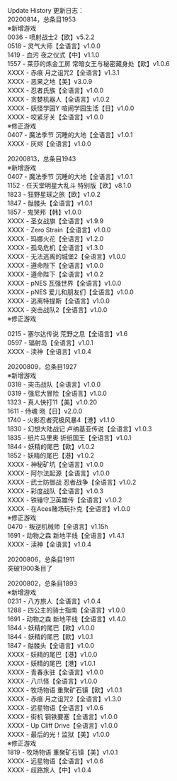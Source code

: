 Update History 更新日志：  
20200814，总条目1953  
※新增游戏  
0036 - 喷射战士2【欧】v5.2.2  
0518 - 灵气大师【全语言】v1.0.0  
1419 - 血污 夜之仪式【中】v1.1.0  
1557 - 莱莎的炼金工房 常暗女王与秘密藏身处【欧】v1.0.6  
XXXX - 赤痕 月之诅咒2【全语言】v1.3.1  
XXXX - 恶果之地【美】v3.0.9  
XXXX - 忍者氏族【全语言】v1.0.0  
XXXX - 贪婪机器人【全语言】v1.0.2  
XXXX - 妖怪学园Y 喧闹学园生活【日】v1.0.0  
XXXX - 咬紧牙关【全语言】v1.0.0  
※修正游戏  
0407 - 魔法季节 沉睡的大地【全语言】v1.0.1  
XXXX - 灰烬【全语言】v1.0.0  
  
20200813，总条目1943  
※新增游戏  
0407 - 魔法季节 沉睡的大地【全语言】v1.0.1  
1152 - 任天堂明星大乱斗 特别版【欧】v8.1.0  
1823 - 狂野星球之旅【欧】v1.0.2  
1847 - 骷髅头【全语言】v1.0.1  
1857 - 鬼哭邦【韩】v1.0.0  
XXXX - 圣女战旗【全语言】v1.9.9  
XXXX - Zero Strain【全语言】v1.0.0  
XXXX - 玛娜火花【全语言】v1.2.0  
XXXX - 孤岛危机【全语言】v1.3.0  
XXXX - 无法逃离的城堡2【全语言】v1.0.0  
XXXX - 遵命陛下【全语言】v1.0.0  
XXXX - 遵命陛下【全语言】v1.0.2  
XXXX - pNES 瓦强世界【全语言】v1.0.0  
XXXX - pNES 爱儿和朋友们【全语言】v1.0.0  
XXXX - 逃离特提斯【全语言】v1.0.0  
XXXX - 突击战队2【全语言】v1.0.0  
※修正游戏  

0215 - 塞尔达传说 荒野之息【全语言】v1.6  
0597 - 辐射岛【全语言】v1.0.1  
XXXX - 渎神【全语言】v1.0.4  
  
20200809，总条目1927  
※新增游戏  
0318 - 突击战队【全语言】v1.0.0  
0319 - 强尼大冒险【全语言】v1.0.0  
1323 - 真人快打11【美】v1.0.20  
1611 - 侍魂 晓【日】v2.0.0  
1740 - 火影忍者究极风暴4【港】v1.1.0  
1830 - 幻想大陆战记 卢纳基亚传说【全语言】v1.0.3  
1835 - 纸片马里奥 折纸国王【全语言】v1.0.1  
1844 - 妖精的尾巴【欧】v1.0.2  
1852 - 妖精的尾巴【港】v1.0.2  
XXXX - 神秘矿坑【全语言】v1.0.0  
XXXX - 阿尔法起源【全语言】v1.0.0  
XXXX - 武士防御战 忍者战争【全语言】v1.0.2  
XXXX - 彩度战队【全语言】v1.0.3  
XXXX - 铁锤守卫英雄传【全语言】v1.0.2  
XXXX - 在Aces赌场玩扑克【全语言】v1.0.0  
※修正游戏  
0470 - 叛逆机械师【全语言】v1.15h  
1691 - 动物之森 新地平线【全语言】v1.4.1  
XXXX - 渎神【全语言】v1.0.4  
  
20200806，总条目1911  
突破1900条目了  
  
20200802，总条目1893  
※新增游戏  
0231 - 八方旅人【全语言】v1.0.4  
1288 - 四公主的骑士指南【全语言】v1.0.0  
1691 - 动物之森 新地平线【全语言】v1.4.0  
1844 - 妖精的尾巴【欧】v1.0.0  
1844 - 妖精的尾巴【欧】v1.0.1  
1847 - 骷髅头【全语言】v1.0.0  
XXXX - 妖精的尾巴【港】v1.0.0  
XXXX - 妖精的尾巴【港】v1.0.1  
XXXX - 青春永驻【全语言】v1.0.0  
XXXX - 八爪怪【全语言】v1.0.0  
XXXX - 牧场物语 重聚矿石镇【欧】v1.0.1  
XXXX - 赤痕 月之诅咒2【全语言】v1.3.0  
XXXX - 远星物语【全语言】v1.0.6  
XXXX - 街机 钢铁要塞【全语言】v1.0.0  
XXXX - Up Cliff Drive【全语言】v1.0.0  
XXXX - 最后的光！监狱【美】v1.0.0  
※修正游戏  
1819 - 牧场物语 重聚矿石镇【美】v1.0.1  
XXXX - 远星物语【全语言】v1.0.6  
XXXX - 歧路旅人【中】v1.0.4
